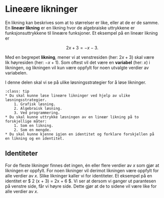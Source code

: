 # Lineære likninger

En likning kan beskrives som at to størrelser er like, eller at de er de samme.
En **lineær likning** er en likning hvor de algebraiske uttrykkene er funksjonsuttrykkene til lineære funksjoner.
Et eksempel på en lineær likning er

$$
2x + 3 = -x - 3.
$$

Med en begrepet **likning**, mener vi at venstresiden (her: $2x + 3$) skal være lik høyresiden (her: $-x + 1$). Som oftest vil det være en **variabel** (her: $x$) i likningen, og likningen vil kun være oppfylt for noen utvalgte verdier av variabelen.

I denne delen skal vi se på ulike løsningsstrategier for å løse likninger. 

```{admonition} Læringsmål: lineære likninger
:class: tip
* Du skal kunne løse lineære likninger ved hjelp av ulike løsningsstrategier.
    1. Grafisk løsning.
    2. Algebraisk løsning.
    3. Ved programmering.
* Du skal kunne uttrykke løsningen av en lineær likning på to forskjellige måter:
    1. Som en likning.
    2. Som en mengde.
* Du skal kunne kjenne igjen en identitet og forklare forskjellen på en likning og en identitet. 
```

## Identiteter
For de fleste likninger finnes det ingen, én eller flere verdier av $x$ som gjør at likningen er oppfylt. For noen likninger vil derimot likningen være oppfylt for alle verdier av $x$. Slike likninger kaller vi for identiteter. Et eksempel på en identitet er $ 2 (x + 3) = 2x + 6 $. Vi ser at dersom vi ganger ut parantesen på venstre side, får vi høyre side. Dette gjør at de to sidene vil være like for alle verdier av $x$. 